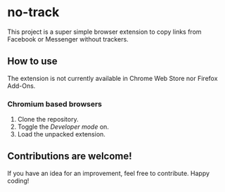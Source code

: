 # no-track
This project is a super simple browser extension to copy links from Facebook or Messenger without trackers.

## How to use
The extension is not currently available in Chrome Web Store nor Firefox Add-Ons.

### Chromium based browsers  
1. Clone the repository.
2. Toggle the <i>Developer mode</i> on.
3. Load the unpacked extension.

## Contributions are welcome!
If you have an idea for an improvement, feel free to contribute.
Happy coding!
